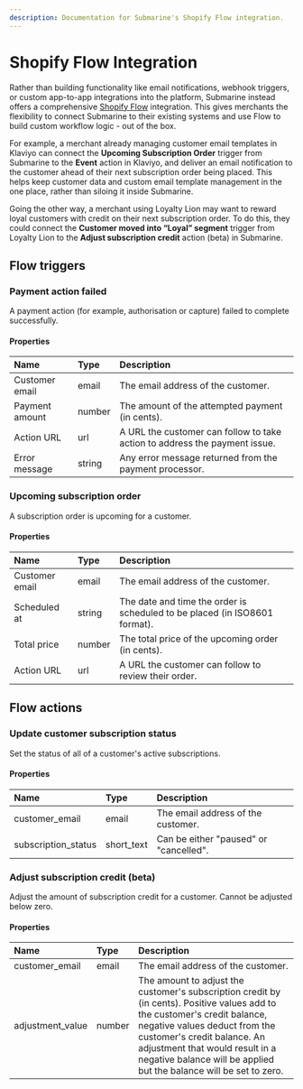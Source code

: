 ```yaml
---
description: Documentation for Submarine's Shopify Flow integration.
---
```


# Shopify Flow Integration

Rather than building functionality like email notifications, webhook triggers, or custom app-to-app integrations into the platform, Submarine instead offers a comprehensive [Shopify Flow](https://apps.shopify.com/flow) integration. This gives merchants the flexibility to connect Submarine to their existing systems and use Flow to build custom workflow logic - out of the box.

For example, a merchant already managing customer email templates in Klaviyo can connect the **Upcoming Subscription Order** trigger from Submarine to the **Event** action in Klaviyo, and deliver an email notification to the customer ahead of their next subscription order being placed. This helps keep customer data and custom email template management in the one place, rather than siloing it inside Submarine.

Going the other way, a merchant using Loyalty Lion may want to reward loyal customers with credit on their next subscription order. To do this, they could connect the **Customer moved into “Loyal” segment** trigger from Loyalty Lion to the **Adjust subscription credit** action \(beta\) in Submarine.

## Flow triggers

### Payment action failed

A payment action \(for example, authorisation or capture\) failed to complete successfully.

#### Properties

| Name | Type | Description |
| :--- | :--- | :--- |
| Customer email | email | The email address of the customer. |
| Payment amount | number | The amount of the attempted payment \(in cents\). |
| Action URL | url | A URL the customer can follow to take action to address the payment issue. |
| Error message | string | Any error message returned from the payment processor. |

### Upcoming subscription order

A subscription order is upcoming for a customer.

#### Properties

| Name | Type | Description |
| :--- | :--- | :--- |
| Customer email | email | The email address of the customer. |
| Scheduled at | string | The date and time the order is scheduled to be placed \(in ISO8601 format\). |
| Total price | number | The total price of the upcoming order \(in cents\). |
| Action URL | url | A URL the customer can follow to review their order. |

## Flow actions

### Update customer subscription status

Set the status of all of a customer's active subscriptions.

#### Properties

| Name | Type | Description |
| :--- | :--- | :--- |
| customer\_email | email | The email address of the customer. |
| subscription\_status | short\_text | Can be either "paused" or "cancelled". |

### Adjust subscription credit \(beta\)

Adjust the amount of subscription credit for a customer. Cannot be adjusted below zero.

#### Properties

| Name | Type | Description |
| :--- | :--- | :--- |
| customer\_email | email | The email address of the customer. |
| adjustment\_value | number | The amount to adjust the customer's subscription credit by \(in cents\). Positive values add to the customer's credit balance, negative values deduct from the customer's credit balance. An adjustment that would result in a negative balance will be applied but the balance will be set to zero. |


